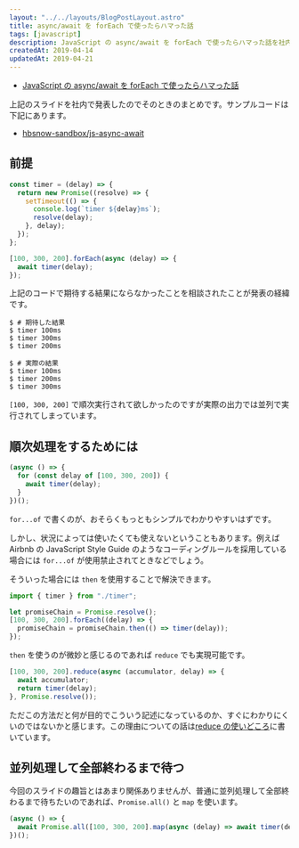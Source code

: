 ```yaml
---
layout: "../../layouts/BlogPostLayout.astro"
title: async/await を forEach で使ったらハマった話
tags: [javascript]
description: JavaScript の async/await を forEach で使ったらハマった話を社内で発表したので、発表内容に関する資料。
createdAt: 2019-04-14
updatedAt: 2019-04-21
---
```


- [JavaScript の async/await を forEach で使ったらハマった話](https://hackmd.io/UsWcutr_RGyh1wKYcZOdIA)

上記のスライドを社内で発表したのでそのときのまとめです。サンプルコードは下記にあります。

- [hbsnow-sandbox/js-async-await](https://github.com/hbsnow-sandbox/js-async-await)

## 前提

```js
const timer = (delay) => {
  return new Promise((resolve) => {
    setTimeout(() => {
      console.log(`timer ${delay}ms`);
      resolve(delay);
    }, delay);
  });
};

[100, 300, 200].forEach(async (delay) => {
  await timer(delay);
});
```

上記のコードで期待する結果にならなかったことを相談されたことが発表の経緯です。

```
$ # 期待した結果
$ timer 100ms
$ timer 300ms
$ timer 200ms
```

```
$ # 実際の結果
$ timer 100ms
$ timer 200ms
$ timer 300ms
```

`[100, 300, 200]` で順次実行されて欲しかったのですが実際の出力では並列で実行されてしまっています。

## 順次処理をするためには

```js
(async () => {
  for (const delay of [100, 300, 200]) {
    await timer(delay);
  }
})();
```

`for...of` で書くのが、おそらくもっともシンプルでわかりやすいはずです。

しかし、状況によっては使いたくても使えないということもあります。例えば Airbnb の JavaScript Style Guide のようなコーディングルールを採用している場合には `for...of` が使用禁止されてときなどでしょう。

そういった場合には `then` を使用することで解決できます。

```js
import { timer } from "./timer";

let promiseChain = Promise.resolve();
[100, 300, 200].forEach((delay) => {
  promiseChain = promiseChain.then(() => timer(delay));
});
```

`then` を使うのが微妙と感じるのであれば `reduce` でも実現可能です。

```js
[100, 300, 200].reduce(async (accumulator, delay) => {
  await accumulator;
  return timer(delay);
}, Promise.resolve());
```

ただこの方法だと何が目的でこういう記述になっているのか、すぐにわかりにくいのではないかと感じます。この理由についての話は[reduce の使いどころ](/blog/js-async-await-higher-order-function/)に書いています。

## 並列処理して全部終わるまで待つ

今回のスライドの趣旨とはあまり関係ありませんが、普通に並列処理して全部終わるまで待ちたいのであれば、`Promise.all()` と `map` を使います。

```js
(async () => {
  await Promise.all([100, 300, 200].map(async (delay) => await timer(delay)));
})();
```
